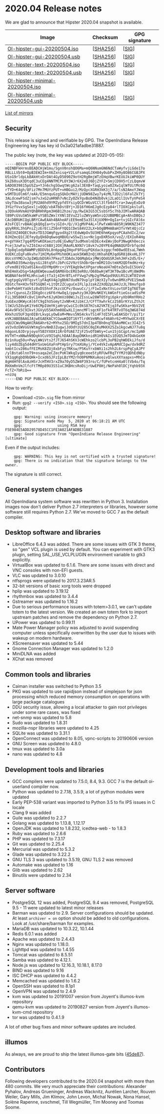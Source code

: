 <!--

The contents of this Documentation are subject to the Public Documentation License Version 1.01
(the "License"); you may only use this Documentation if you comply with the terms of this License.
A copy of the License is available at http://illumos.org/license/PDL.

The Original Documentation is _________________.

The Initial Writer of the Original Documentation is Alexander Pyhalov Copyright (C) 2020.
All Rights Reserved. (Initial Writer contact(s):________________[Insert hyperlink/alias]).

Contributor(s):   ____

Portions created by ______ are Copyright (C)_________[Insert year(s)].
All Rights Reserved. (Contributor contact(s):________________[Insert hyperlink/alias]).

-->

# 2020.04 Release notes

We are glad to announce that Hipster 2020.04 snapshot is available.

Image                |      Checksum     |   GPG signature
-------------------- | ----------------- | --------------------
[OI-hipster-gui-20200504.iso](http://dlc.openindiana.org/isos/hipster/20200504/OI-hipster-gui-20200504.iso) | \[[SHA256](http://dlc.openindiana.org/isos/hipster/20200504/OI-hipster-gui-20200504.iso.sha256sum)\] | \[[SIG](http://dlc.openindiana.org/isos/hipster/20200504/OI-hipster-gui-20200504.iso.sig)\]
[OI-hipster-gui-20200504.usb](http://dlc.openindiana.org/isos/hipster/20200504/OI-hipster-gui-20200504.usb) | \[[SHA256](http://dlc.openindiana.org/isos/hipster/20200504/OI-hipster-gui-20200504.usb.sha256sum)\] | \[[SIG](http://dlc.openindiana.org/isos/hipster/20200504/OI-hipster-gui-20200504.usb.sig)\]
[OI-hipster-text-20200504.iso](http://dlc.openindiana.org/isos/hipster/20200504/OI-hipster-text-20200504.iso) | \[[SHA256](http://dlc.openindiana.org/isos/hipster/20200504/OI-hipster-text-20200504.iso.sha256sum)\] | \[[SIG](http://dlc.openindiana.org/isos/hipster/20200504/OI-hipster-text-20200504.iso.sig)\]
[OI-hipster-text-20200504.usb](http://dlc.openindiana.org/isos/hipster/20200504/OI-hipster-text-20200504.usb) | \[[SHA256](http://dlc.openindiana.org/isos/hipster/20200504/OI-hipster-text-20200504.usb.sha256sum)\] | \[[SIG](http://dlc.openindiana.org/isos/hipster/20200504/OI-hipster-text-20200504.usb.sig)\]
[OI-hipster-minimal-20200504.iso](http://dlc.openindiana.org/isos/hipster/20200504/OI-hipster-minimal-20200504.iso) | \[[SHA256](http://dlc.openindiana.org/isos/hipster/20200504/OI-hipster-minimal-20200504.iso.sha256sum)\] | \[[SIG](http://dlc.openindiana.org/isos/hipster/20200504/OI-hipster-minimal-20200504.iso.sig)\]
[OI-hipster-minimal-20200504.usb](http://dlc.openindiana.org/isos/hipster/20200504/OI-hipster-minimal-20200504.usb) | \[[SHA256](http://dlc.openindiana.org/isos/hipster/20200504/OI-hipster-minimal-20200504.usb.sha256sum)\] | \[[SIG](http://dlc.openindiana.org/isos/hipster/20200504/OI-hipster-minimal-20200504.usb.sig)\]

[List of mirrors](../handbook/openindiana-download-mirrors.md)

## Security

This release is signed and verifiable by GPG. The OpenIndiana Release Engineering key has key id 0x3a021afadbe31887.

The public key (note, the key was updated at 2020-05-05):

```
-----BEGIN PGP PUBLIC KEY BLOCK-----
mQINBFkHrmsBEADCHjW1mu/SgnV0nshQO6Ma+mQ6NNumGN6NdCTaWyfvjLGde17o
RBLLLVbt0+OpB3EW2Im+X6Zxnisq+V2LsFsamqGJXH84y0ubPxZH9y8O86CGBJPX
USsG9rldpLkBAkHtxDrDAt4GyD5090Z9otH2RgBmjWTzEHqVBwrKEUUJkiWP0QUY
5kZ60suX3DtqdC3uCEg4NNTMCPLOY3WJr6X2eDJ6DjZYFZ+SmjCD9X5rCzLQqmvW
bADO839815pUSZa+YJn6chgSGwqtWcg62al3EXB+TaqLyoiwO2Xw1qlWfUitMc6Q
rTYD+K4gh/8Fiz7Mn7MUYzPUT+vHBGui2/MzQycXGRH3kK3j7/a/lsN2AmxYJWag
wSMTDiOlm6f/eAk/E5mnquGzgSQkDcMAYijUDW98Zwy7y4zMLT2D2il6FalZkTYj
3ALdcewFSdZjsm7vJxG2uHRNh7vNcZyOZkYgvBoD4Ndb0vkj2LaO1lIUvTyVPeS4
sbyTUw38asw3jPU2A6hd9YMZypfd5YsiyQCDrWGuVCCl3lfb4dfCra+3wwyExDz0
3YGzfVvxSgSexljvQQQ/xbATbDstBYj+JD16fH6mEJg0cEzp84rlTIOXCpksluFL
yJQ9xkHVmAUYQhBRHhRpm3H6B12hze/zp/RwIAIG53CSsbSY5c7hbJIMlwARAQAB
tB9PcGVuSW5kaWFuYSBSZWxlYXNlIEVuZ2luZWVyaW5niQJUBBMBCgA+AhsDBQsJ
CAcDBRUKCQgLBRYCAwEAAh4BAheAFiEE9emE5a3SlXjUXMH+OgIa+tvjGIcFAl6x
A3sFCQlrvBAACgkQOgIa+tvjGId+/Q//X1gMVP4AL+lPwfxW8n885RjW9KNZ3477
gUyRRXL3hGPniZjzErECiZ56nFYQQ1CDeS84V22LX+bOgBMHABaH3fvYWt4QjcCz
X4d3XZ40QEC9ukvTD3JGWqFgyodXg2ttEdwWpOv5U3HE6hmKpqyoPCAahdIc2/wv
0JHZmcQ1CJEfeyQyQk6Dq6woqHBUO/wS5wZisv+Nc1gxDXR5oX/voZ//EXIoR4Hg
e+gVYAkt7gq4PDYwKOXaeztu9EjEwNqf3udMxmlnEDEc4xEWvjDoP3NwgKhOeczx
Pcej3zwFa/xZI6ImzsC6BXj2OXjRAoRLNXN7r18vk7v20YPE4q0NAQGFDrbfqc0d
73p8qlodpRAWMPzBDDVbL8n6pgAgIHqvF9FGuyPQXdackzgqcfm08wdEEsaL7Wmh
6UEKCzEqFu0kvhv71KCMy6eFMshmOKiaok5KW02nQjXKhahEMJqdGR818kxHL37Y
8UcsVYMOJv3pIWQzbDSRn7PkezTJDAdxJQ6MqbGxjMWjQOdGSRJmhJHFx2d5/E+/
aMaRkD35HwzdpysGi28tq5FcJbPcG2V9ztShObrQermDM21OstmkM2QDfmdHz+ky
cFvmd01YD2a0SIAxvEDYMp6Mrc+jVYEAgb9wtXPgaroNoaU47mDteZe5uIC5UeV2
NhEHmXxDSg+5Ag0EWQeuawEQAM8nbcERU3eR0z/O68bwHjWT3KT0w1BcvMj8WdMn
WGBNAf4e9FKLHhsiw6jtTa3j4IHrBTLnFFVwg7sMp2gfMwGpd9UUiRS2LWT0IVnH
fugtpgGyV0TqsvtlyFAqKV4gJgBbN7dudN79vplpY1WzXIyTv0wn8MXzPVE15mw8
XEGtcTm+H3vf6TSGQNl+L1tQt2ZCuguCeIFLlpJzakZ2XdQ2pLH4JzJL78mufgsO
c8ePebHtYaUktz8vDS5hnFJkzcUCPv/OuwuCc/j/F1wIxNxtVsLovtUFIgT6ETqm
l2srCgunsLZzIDXgOccz6F6rHwOq1/ppwhzy3HJQHvNKEYLkWGnftieGscadSsPH
FiL30580KFcBvC1HnPwt6JyKOmVz80WiJsZIssLw28WTO5Ygi6pkryXb9RmYRHs2
3uGEezOKWycAl6fC9gIhUSomyt2xNR+KJibkCJ/CFTTXwhrkCz2S8GrKYzLZthJt
llWJz5ZdvpK1Ye6CMpIUmYKjaHrpCwiCIc0kS87HJsA2VKTEjq3fwSKka+9bV2VE
4G4v9Fk5C9IkvtJGVyU55AXhm08EwXLIjmncMFlsgcKF1ofk4TRTvOT6q3WG874d
KHxhzU5UF3qnOIBrLkvpLyOwEoM+Mmvs5NS4ckvTS14F7dI5FLwEAKSDr7/piT1r
eVKJABEBAAGJAjwEGAEKACYCGwwWIQT16YTlrdKVeNRcwf46Ahr62+MYhwUCXrEE
oQUJCWu9NgAKCRA6Ahr62+MYhx25D/9MIg57dnI3p4TBh0nqTE6AoMHCxc3I4Zr5
aV3vOzEWVoGVWtmg5nvNmDJZugwjJdOdYzU285C0qIKuMHXX25Za1kgcwNJ77u8q
h6gonL0JDrpjoyoY5B3YXOX11RrOfUAE7ZjF25vOTbWVy+Cun15jGCqpt/mcIpN0
HVTHT+xNNwhN9DqkVCuV9ISqhLhDAAlBapDNKknidR1H0VAIs1EUQ5JmTO4kGeXH
Bz1nXuq5Ou+PwyLWWiVts2fJTJ654hSKVJcWEhkzo2lcbPL3oPB2qhWDEkiJfo/d
liy4dUZEg5d4dHYSxUeGXaFnPtHpSry7tmXUAyj/YCe4VkIvApAMdCIgw/dx9dRZ
kmbtIcv206ufFEIMsK8ZUj8xbFyy7RKsw/P5KuYrxbWXi1s2hh2L6rspPqCyAJPY
/ylBsta6lnnT9+osaqa2eCZecPoKlWkqIyq0ceee5tyRFUwFRqTYYMJtQDhEdNby
VX1qgKgbQ9bQHk+Icxd6SJFzIpLBzYM2rhO0P6MNXuAooivQlwsXXYaapxs+MhCo
8gH4Hf0lAxAzHSrJcHTHV3rxZ9a70yD5ZW4P393ro/C/fUPetcnH4a0ltVb4o/Tq
RHXmRnVmJlfcFtTM0p89U3S51uC3KBHcsRoDijrUwEP8Hj/NePah0lDCjYqhb93X
FcTZ+7bRiQ==
=niUq
-----END PGP PUBLIC KEY BLOCK-----
```

How to verify:

* Download `<ISO>.sig` file from mirror
* Run: `gpg2 --verify <ISO>.sig <ISO>`. You should see the following output:

```
    gpg: Warning: using insecure memory!
    gpg: Signature made May  5, 2020 at 06:18:21 AM UTC
    gpg:                using RSA key F5E984E5ADD29578D45CC1FE3A021AFADBE31887
    gpg: Good signature from "OpenIndiana Release Engineering" [ultimate]
```

  Even if the output includes:

```
    gpg: WARNING: This key is not certified with a trusted signature!
    gpg: There is no indication that the signature belongs to the owner.
```

  The signature is still correct.

## General system changes

All OpenIndiana system software was rewritten in Python 3.
Installation images now don't deliver Python 2.7 interpreters or libraries, however some software still requires Python 2.7.
We've moved to GCC 7 as the default compiler.

## Desktop software and libraries

* LibreOffice 6.4.3 was added. There are some issues with GTK 3 theme, so "gen" VCL plugin is used by default. You can experiment with GTK3 plugin, setting SAL_USE_VCLPLUGIN environment variable to gtk3 explicitly.
* VirtualBox was updated to 6.1.6. There are some issues with direct and VNC consoles with non-EFI guests.
* VLC was updated to 3.0.10
* ntfsprogs were updated to 2017.3.23AR.5
* 32-bit versions of basic xorg tools were dropped
* hplip was updated to 3.19.12
* rhythmbox was updated to 3.4.4
* Gstreamer was updated to 1.16.2
* Due to serious performance issues with totem>3.0.1, we can't update totem to the latest version. We created an own totem fork to import upstream patches and remove the dependency on Python 2.7.
* UPower was updated to 0.99.11
* Mate Power Manager policy was adjusted to avoid suspending computer unless specifically overwritten by the user due to issues with wakeup on modern hardware.
* XScreensaver was updated to 5.44
* Gnome Connection Manager was updated to 1.2.0
* MiniDLNA was added
* XChat was removed

## Common tools and libraries

* Caiman installer was switched to Python 3.5
* PKG was updated to use rapidjson instead of simplejson for json processing which reduced memory consumption on operations with large package catalogues
* DDU security issue, allowing a local attacker to gain root privileges under some rare cases, was fixed
* net-snmp was updated to 5.8
* Sudo was updated to 1.8.31
* mozilla-nspr libraries were updated to 4.25
* SQLite was updated to 3.31.1
* OpenConnect was updated to 8.05, vpnc-scripts to 20190606 version
* GNU Screen was updated to 4.8.0
* tmux was updated to 3.0a
* nano was updated to 4.8

## Development tools and libraries

* GCC compilers were updated to 7.5.0, 8.4, 9.3. GCC 7 is the default oi-userland compiler now.
* Python was updated to 2.7.18, 3.5.9, a lot of python modules were updated
* Early PEP-538 variant was imported to Python 3.5 to fix IPS issues in C locale
* Clang 9 was added
* Guile was updated to 2.2.7
* Golang was updated to 1.13.8, 1.12.17
* OpenJDK was updated to 1.8.232, icedtea-web - to 1.8.3
* Ruby was updated to 2.6.6
* PHP was updated to 7.3.17
* Git was updated to 2.25.4
* Mercurial was updated to 5.3.2
* Glade was updated to 3.22.2
* GNU TLS 3 was updated to 3.5.19, GNU TLS 2 was removed
* Automake was updated to 1.16
* Glib was updated to 2.62
* Binutils were updated to 2.34

## Server software

* PostgreSQL 12 was added, PostgreSQL 9.4 was removed, PostgreSQL 9.5 - 11 were updated to latest minor releases
* Barman was updated to 2.9. Server configurations should be updated. At least `archiver = on` option should be added to old configurations. Look at /usr/share/barman for examples.
* MariaDB was updated to 10.3.22, 10.1.44
* Redis 6.0.1 was added
* Apache was updated to 2.4.43
* Nginx was updated to 1.18.0.
* Lighttpd was updated to 1.4.55
* Tomcat was updated to 8.5.51
* Samba was updated to 4.12.1.
* Node.js was updated to 12.16.3, 10.18.1, 8.17.0
* BIND was updated to 9.16
* ISC DHCP was updated to 4.4.2
* Memcached was updated to 1.6.2
* OpenSSH was updated to 8.1p1
* OpenVPN was updated to 2.4.9
* kvm was updated to 20191007 version from Joyent's illumos-kvm repository
* qemu-kvm was updated to 20190827 version from Joyent's illumos-kvm-cmd repository
* tor was updated to 0.4.1.9

A lot of other bug fixes and minor software updates are included.

## illumos

As always, we are proud to ship the latest illumos-gate bits ([45de87](https://github.com/illumos/illumos-gate/commit/45de8795bcb0e4c49743f37edfdd2c89d5a7863b)).

## Contributors

Following developers contributed to the 2020.04 snapshot with more than 480 commits. We very much appreciate their contributions: Alexander Pyhalov, Andreas Grueninger,  Andreas Wacknitz, Aurélien Larcher,  Rouven Weiler, Gary Mills, Jim Klimov, John Levon, Michal Nowak, Nona Hansel, Solène Rapenne, svschmel, Till Wegmüller, Tim Mooney and Toomas Soome.
